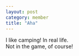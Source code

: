 ```yaml
---
layout: post
category: member
title: "Aha"
---
```



I like camping! In real life.<br>
Not in the game, of course!
